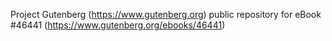 Project Gutenberg (https://www.gutenberg.org) public repository for eBook #46441 (https://www.gutenberg.org/ebooks/46441)
